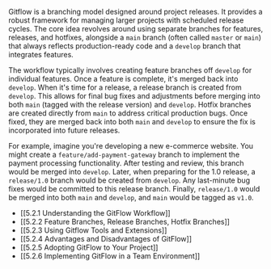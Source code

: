 Gitflow is a branching model designed around project releases. It provides a robust framework for managing larger projects with scheduled release cycles. The core idea revolves around using separate branches for features, releases, and hotfixes, alongside a `main` branch (often called `master` or `main`) that always reflects production-ready code and a `develop` branch that integrates features.

The workflow typically involves creating feature branches off `develop` for individual features. Once a feature is complete, it's merged back into `develop`. When it's time for a release, a release branch is created from `develop`. This allows for final bug fixes and adjustments before merging into both `main` (tagged with the release version) and `develop`. Hotfix branches are created directly from `main` to address critical production bugs. Once fixed, they are merged back into both `main` and `develop` to ensure the fix is incorporated into future releases.

For example, imagine you're developing a new e-commerce website. You might create a `feature/add-payment-gateway` branch to implement the payment processing functionality. After testing and review, this branch would be merged into `develop`. Later, when preparing for the 1.0 release, a `release/1.0` branch would be created from `develop`. Any last-minute bug fixes would be committed to this release branch. Finally, `release/1.0` would be merged into both `main` and `develop`, and `main` would be tagged as `v1.0`.

- [[5.2.1 Understanding the GitFlow Workflow]]
- [[5.2.2 Feature Branches, Release Branches, Hotfix Branches]]
- [[5.2.3 Using Gitflow Tools and Extensions]]
- [[5.2.4 Advantages and Disadvantages of GitFlow]]
- [[5.2.5 Adopting GitFlow to Your Project]]
- [[5.2.6 Implementing GitFlow in a Team Environment]]